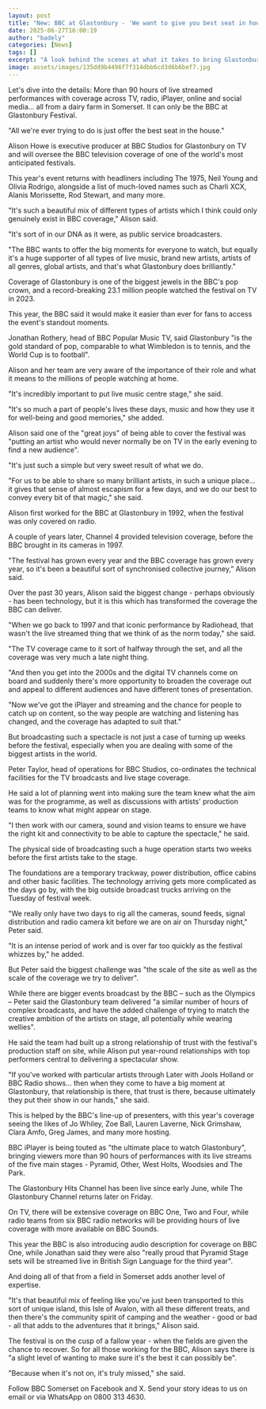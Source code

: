 ```yaml
---
layout: post
title: "New: BBC at Glastonbury - 'We want to give you best seat in house'"
date: 2025-06-27T16:00:19
author: "badely"
categories: [News]
tags: []
excerpt: "A look behind the scenes at what it takes to bring Glastonbury Festival to people across the world."
image: assets/images/135dd9b4496f7f314dbb6cd3d6b6bef7.jpg
---
```


Let's dive into the details: More than 90 hours of live streamed performances with coverage across TV, radio, iPlayer, online and social media... all from a dairy farm in Somerset. It can only be the BBC at Glastonbury Festival.

"All we're ever trying to do is just offer the best seat in the house."

Alison Howe is executive producer at BBC Studios for Glastonbury on TV and will oversee the BBC television coverage of one of the world's most anticipated festivals.

This year's event returns with headliners including The 1975, Neil Young and Olivia Rodrigo, alongside a list of much-loved names such as Charli XCX, Alanis Morissette, Rod Stewart, and many more.

"It's such a beautiful mix of different types of artists which I think could only genuinely exist in BBC coverage," Alison said.

"It's sort of in our DNA as it were, as public service broadcasters. 

"The BBC wants to offer the big moments for everyone to watch, but equally it's a huge supporter of all types of live music, brand new artists, artists of all genres, global artists, and that's what Glastonbury does brilliantly."

Coverage of Glastonbury is one of the biggest jewels in the BBC's pop crown, and a record-breaking 23.1 million people watched the festival on TV in 2023.

This year, the BBC said it would make it easier than ever for fans to access the event's standout moments.

Jonathan Rothery, head of BBC Popular Music TV, said Glastonbury "is the gold standard of pop, comparable to what Wimbledon is to tennis, and the World Cup is to football".

Alison and her team are very aware of the importance of their role and what it means to the millions of people watching at home.

"It's incredibly important to put live music centre stage," she said.

"It's so much a part of people's lives these days, music and how they use it for well-being and good memories," she added.

Alison said one of the "great joys" of being able to cover the festival was "putting an artist who would never normally be on TV in the early evening to find a new audience".

"It's just such a simple but very sweet result of what we do.

"For us to be able to share so many brilliant artists, in such a unique place… it gives that sense of almost escapism for a few days, and we do our best to convey every bit of that magic," she said.

Alison first worked for the BBC at Glastonbury in 1992, when the festival was only covered on radio.

A couple of years later, Channel 4 provided television coverage, before the BBC brought in its cameras in 1997.

"The festival has grown every year and the BBC coverage has grown every year, so it's been a beautiful sort of synchronised collective journey," Alison said.

Over the past 30 years, Alison said the biggest change - perhaps obviously - has been technology, but it is this which has transformed the coverage the BBC can deliver.

"When we go back to 1997 and that iconic performance by Radiohead, that wasn't the live streamed thing that we think of as the norm today," she said.

"The TV coverage came to it sort of halfway through the set, and all the coverage was very much a late night thing.

"And then you get into the 2000s and the digital TV channels come on board and suddenly there's more opportunity to broaden the coverage out and appeal to different audiences and have different tones of presentation.

"Now we've got the iPlayer and streaming and the chance for people to catch up on content, so the way people are watching and listening has changed, and the coverage has adapted to suit that."

But broadcasting such a spectacle is not just a case of turning up weeks before the festival, especially when you are dealing with some of the biggest artists in the world.

Peter Taylor, head of operations for BBC Studios, co-ordinates the technical facilities for the TV broadcasts and live stage coverage.

He said a lot of planning went into making sure the team knew what the aim was for the programme, as well as discussions with artists' production teams to know what might appear on stage.

"I then work with our camera, sound and vision teams to ensure we have the right kit and connectivity to be able to capture the spectacle," he said.

The physical side of broadcasting such a huge operation starts two weeks before the first artists take to the stage.

The foundations are a temporary trackway, power distribution, office cabins and other basic facilities. The technology arriving gets more complicated as the days go by, with the big outside broadcast trucks arriving on the Tuesday of festival week.

"We really only have two days to rig all the cameras, sound feeds, signal distribution and radio camera kit before we are on air on Thursday night," Peter said.

"It is an intense period of work and is over far too quickly as the festival whizzes by," he added.

But Peter said the biggest challenge was "the scale of the site as well as the scale of the coverage we try to deliver".

While there are bigger events broadcast by the BBC – such as the Olympics – Peter said the Glastonbury team delivered "a similar number of hours of complex broadcasts, and have the added challenge of trying to match the creative ambition of the artists on stage, all potentially while wearing wellies".

He said the team had built up a strong relationship of trust with the festival's production staff on site, while Alison put year-round relationships with top performers central to delivering a spectacular show.

"If you've worked with particular artists through Later with Jools Holland or BBC Radio shows... then when they come to have a big moment at Glastonbury, that relationship is there, that trust is there, because ultimately they put their show in our hands," she said.

This is helped by the BBC's line-up of presenters, with this year's coverage seeing the likes of Jo Whiley, Zoe Ball, Lauren Laverne, Nick Grimshaw, Clara Amfo, Greg James, and many more hosting.

BBC iPlayer is being touted as "the ultimate place to watch Glastonbury", bringing viewers more than 90 hours of performances with its live streams of the five main stages - Pyramid, Other, West Holts, Woodsies and The Park.

The Glastonbury Hits Channel has been live since early June, while The Glastonbury Channel returns later on Friday.

On TV, there will be extensive coverage on BBC One, Two and Four, while radio teams from six BBC radio networks will be providing hours of live coverage with more available on BBC Sounds.

This year the BBC is also introducing audio description for coverage on BBC One, while Jonathan said they were also "really proud that Pyramid Stage sets will be streamed live in British Sign Language for the third year". 

And doing all of that from a field in Somerset adds another level of expertise.

"It's that beautiful mix of feeling like you've just been transported to this sort of unique island, this Isle of Avalon, with all these different treats, and then there's the community spirit of camping and the weather - good or bad - all that adds to the adventures that it brings," Alison said.

The festival is on the cusp of a fallow year - when the fields are given the chance to recover. So for all those working for the BBC, Alison says there is "a slight level of wanting to make sure it's the best it can possibly be".

"Because when it's not on, it's truly missed," she said.

Follow BBC Somerset on Facebook and X. Send your story ideas to us on email or via WhatsApp on 0800 313 4630.

